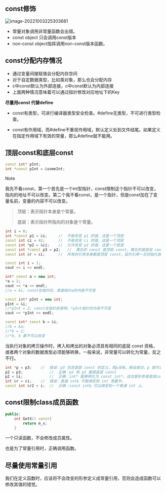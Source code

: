 ## const修饰

![image-20221003225303681](http://pic.shixiaocaia.fun/202210032253762.png)

- 常量对象调用非常量函数会出错。
- const object 只会调用const版本
- non-const object指挥调用non-const版本函数。

## const分配内存情况

- 通过变量间接赋值会分配内存空间
- 对于自定数据类型，比如类对象，那么也会分配内存
- c中const默认为外部连接，c中const默认为内部连接
- 上面两种情况意味着可以通过指针修改对应地址下的Key

**尽量用const 代替define**

- const有类型，可进行编译器类型安全检查。#define无类型，不可进行类型检查。

- const有作用域，而#define不重视作用域，默认定义处到文件结尾。如果定义在指定作用域下有效的常量，那么#define就不能用。

## 顶层const和底层const

```cpp
const int* pInt;
int *const pInt = &someInt;
```

> [!NOTE]
>
> 我先不看const，第一个首先是一个int型指针，const限制这个指针不可以改变，指向的地址不可以改变。第二个我不看const，是一个指针，但是const加在了变量名前，变量的内容不可以改变。

> 顶层：表示指针本身是个常量。
>
> 底层：表示指针所指向的对象是个常量。

```cpp
int i = 0;
int *const p1 = &i;     //  不能改变 p1 的值，这是一个顶层
const int ci = 42;      //  不能改变 ci 的值，这是一个顶层
const int *p2 = &ci;    //  允许改变 p2 的值，这是一个底层
const int *const p3 = p2;   //  靠右的 const 是顶层 const，靠左的是底层 const
const int &r = ci;      //  所有的引用本身都是顶层 const，因为引用一旦初始化就不能再改为其他对象的引用，这里用于声明引用的 const 都是底层 const
```

```cpp
const int i = 1;
cout << i << endl;

int* const a = new int;
*a = 2;
cout << *a << endl;
//a = &i; const在指针后，表面指针a的内容不可变

const int* pInt = new int;
pInt = &i;
//*pInt = 2; const在指针前表明，*pInt指针的内容不可变
cout << *pInt << endl;

const int* const b = &i;
//b = &a;
//*b = 2;
//*b, b 都不可以改变
```

当执行对象的拷贝操作时，拷入和拷出的对象必须具有相同的底层 const 资格，或者两个对象的数据类型必须能够转换，一般来说，非常量可以转化为常量，反之不行。

```cpp
int *p = p3;    //  错误：p3 包含底层 const 的定义，而p没有。假设成功，p 就可以改变 p3 指向的对象的值。
p2 = p3;            //  正确：p2 和 p3 都是底层 const
p2 = &i;            //  正确：int* 能够转化为 const int*，这也是形参是底层const的函数形参传递外部非 const 指针的基础。
int &r = ci;    //  错误：普通 int& 不能绑定到 int 常量中。
const int &r2 = i;  //  正确：const int& 可以绑定到一个普通 int 上。
```

## const限制class成员函数

```cpp
public:
	int GetX() const{
        return m_x;
    }
```

一个只读函数，不会修改成员属性。

也是为了常量引用时，正确调用函数。

## 尽量使用常量引用

我们在定义函数时，应该将不会改变的形参定义成常量引用，否则会造成函数可以修改其值的错觉。

